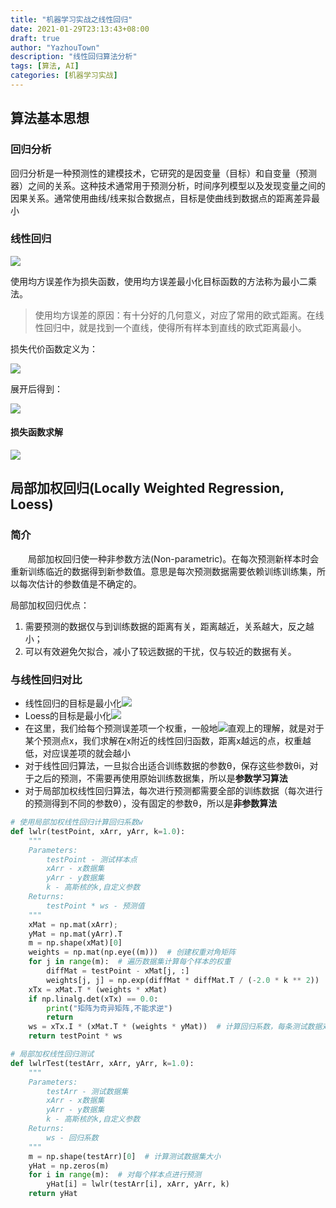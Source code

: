 ```yaml
---
title: "机器学习实战之线性回归"
date: 2021-01-29T23:13:43+08:00
draft: true
author: "YazhouTown"
description: "线性回归算法分析"
tags: [算法, AI]
categories: [机器学习实战]
---
```


<!--more-->

## 算法基本思想

### 回归分析

​	回归分析是一种预测性的建模技术，它研究的是因变量（目标）和自变量（预测器）之间的关系。这种技术通常用于预测分析，时间序列模型以及发现变量之间的因果关系。通常使用曲线/线来拟合数据点，目标是使曲线到数据点的距离差异最小

### 线性回归

![](https://gitee.com/isheihei/imagesRepo/raw/master/img/20201205125059.png)

使用均方误差作为损失函数，使用均方误差最小化目标函数的方法称为最小二乘法。

> 使用均方误差的原因：有十分好的几何意义，对应了常用的欧式距离。在线性回归中，就是找到一个直线，使得所有样本到直线的欧式距离最小。

损失代价函数定义为： 

![](https://gitee.com/isheihei/imagesRepo/raw/master/img/20201205125100.png)

展开后得到：

![](https://gitee.com/isheihei/imagesRepo/raw/master/img/20201205125101.png)

#### 损失函数求解

![](https://gitee.com/isheihei/imagesRepo/raw/master/img/20201205125102.png)

## 局部加权回归(Locally Weighted Regression, Loess)

### 简介

　　局部加权回归使一种非参数方法(Non-parametric)。在每次预测新样本时会重新训练临近的数据得到新参数值。意思是每次预测数据需要依赖训练训练集，所以每次估计的参数值是不确定的。

局部加权回归优点：

1. 需要预测的数据仅与到训练数据的距离有关，距离越近，关系越大，反之越小；
2. 可以有效避免欠拟合，减小了较远数据的干扰，仅与较近的数据有关。

### 与线性回归对比

- 线性回归的目标是最小化![](https://gitee.com/isheihei/imagesRepo/raw/master/img/20201205125103.png)
- Loess的目标是最小化![](https://gitee.com/isheihei/imagesRepo/raw/master/img/20201205125104.png)
- 在这里，我们给每个预测误差项一个权重，一般地![](https://gitee.com/isheihei/imagesRepo/raw/master/img/20201205125105.png)直观上的理解，就是对于某个预测点x，我们求解在x附近的线性回归函数，距离x越远的点，权重越低，对应误差项的就会越小
- 对于线性回归算法，一旦拟合出适合训练数据的参数θ，保存这些参数θi，对于之后的预测，不需要再使用原始训练数据集，所以是**参数学习算法**
- 对于局部加权线性回归算法，每次进行预测都需要全部的训练数据（每次进行的预测得到不同的参数θ），没有固定的参数θ，所以是**非参数算法**

```python
# 使用局部加权线性回归计算回归系数w
def lwlr(testPoint, xArr, yArr, k=1.0):
    """
    Parameters:
        testPoint - 测试样本点
        xArr - x数据集
        yArr - y数据集
        k - 高斯核的k,自定义参数
    Returns:
        testPoint * ws - 预测值
    """
    xMat = np.mat(xArr);
    yMat = np.mat(yArr).T
    m = np.shape(xMat)[0]
    weights = np.mat(np.eye((m)))  # 创建权重对角矩阵
    for j in range(m):  # 遍历数据集计算每个样本的权重
        diffMat = testPoint - xMat[j, :]
        weights[j, j] = np.exp(diffMat * diffMat.T / (-2.0 * k ** 2))
    xTx = xMat.T * (weights * xMat)
    if np.linalg.det(xTx) == 0.0:
        print("矩阵为奇异矩阵,不能求逆")
        return
    ws = xTx.I * (xMat.T * (weights * yMat))  # 计算回归系数，每条测试数据对应一个不同的回归系数
    return testPoint * ws

# 局部加权线性回归测试
def lwlrTest(testArr, xArr, yArr, k=1.0):
    """
    Parameters:
        testArr - 测试数据集
        xArr - x数据集
        yArr - y数据集
        k - 高斯核的k,自定义参数
    Returns:
        ws - 回归系数
    """
    m = np.shape(testArr)[0]  # 计算测试数据集大小
    yHat = np.zeros(m)
    for i in range(m):  # 对每个样本点进行预测
        yHat[i] = lwlr(testArr[i], xArr, yArr, k)
    return yHat

```

